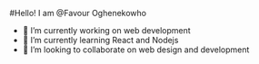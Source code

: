#Hello! I am @Favour Oghenekowho 


- 🔭 I’m currently working on web development
- 🌱 I’m currently learning React and Nodejs
- 👯 I’m looking to collaborate on web design and development

